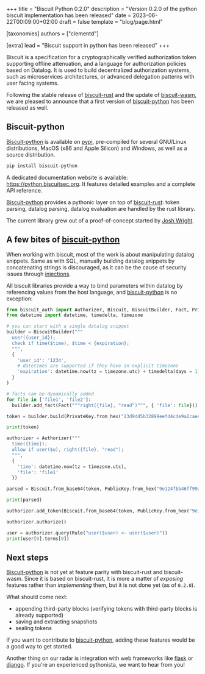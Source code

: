 +++
title = "Biscuit Python 0.2.0"
description = "Version 0.2.0 of the python biscuit implementation has been released"
date = 2023-06-22T00:09:00+02:00
draft = false
template = "blog/page.html"

[taxonomies]
authors = ["clementd"]

[extra]
lead = "Biscuit support in python has been released"
+++

Biscuit is a specification for a cryptographically verified authorization token
supporting offline attenuation, and a language for authorization policies based on Datalog.
It is used to build decentralized authorization systems, such as microservices architectures,
or advanced delegation patterns with user facing systems.

Following the stable release of [biscuit-rust][biscuit-rust] and the update of [biscuit-wasm][biscuit-wasm], we are pleased to announce that a first version of [biscuit-python][biscuit-python] has been released as well.

## Biscuit-python

[Biscuit-python][biscuit-python] is available on [pypi](https://pypi.org), pre-compiled for several GNU/Linux distributions, MacOS (x86 and Apple Silicon) and Windows, as well as a source distribution.

```sh
pip install biscuit-python
```

A dedicated documentation website is available: <https://python.biscuitsec.org>. It features detailed examples and a complete API reference.

[Biscuit-python][biscuit-python] provides a pythonic layer on top of [biscuit-rust][biscuit-rust]: token parsing, datalog parsing, datalog evaluation are handled by the rust library.

The current library grew out of a proof-of-concept started by [Josh Wright](https://github.com/JshWright).

## A few bites of [biscuit-python][biscuit-python]

When working with biscuit, most of the work is about manipulating datalog snippets. Same as with SQL, manually building datalog snippets by concatenating strings is discouraged, as it can be the cause of security issues through [injections](https://owasp.org/Top10/A03_2021-Injection/).

All biscuit libraries provide a way to bind parameters within datalog by referencing values from the host language, and [biscuit-python][biscuit-python] is no exception:

```python
from biscuit_auth import Authorizer, Biscuit, BiscuitBuilder, Fact, PrivateKey, PublicKey, Rule
from datetime import datetime, timedelta, timezone

# you can start with a single datalog snippet
builder = BiscuitBuilder("""
  user({user_id});
  check if time($time), $time < {expiration};
  """,
  { 
    'user_id': '1234',
    # datetimes are supported if they have an explicit timezone
    'expiration': datetime.now(tz = timezone.utc) + timedelta(days = 1)
  }
)

# facts can be dynamically added
for file in ['file1', 'file2']:
  builder.add_fact(Fact("""right({file}, "read")""", { 'file': file}))

token = builder.build(PrivateKey.from_hex("23d9d45b32899eefd4cde9a2caecdd41f0449c95ee1e4c6b53ef38cb957dd690")).to_base64()

print(token)

authorizer = Authorizer("""
  time({time});
  allow if user($u), right({file}, "read");
  """,
  {
    'time': datetime.now(tz = timezone.utc),
    'file': 'file1'
  })

parsed = Biscuit.from_base64(token, PublicKey.from_hex("9e124fbb46ff99a87219aef4b09f4f6c3b7fd96b7bd279e38af3ef429a101c69"))

print(parsed)

authorizer.add_token(Biscuit.from_base64(token, PublicKey.from_hex("9e124fbb46ff99a87219aef4b09f4f6c3b7fd96b7bd279e38af3ef429a101c69")))

authorizer.authorize()

user = authorizer.query(Rule("user($user) <- user($user)"))
print(user[0].terms[0])
```

## Next steps

[Biscuit-python][biscuit-python] is not yet at feature parity with biscuit-rust and biscuit-wasm. Since it is based on biscuit-rust, it is more a matter of _exposing_ features rather than _implementing_ them, but it is not done yet (as of `0.2.0`).

What should come next:

- appending third-party blocks (verifying tokens with third-party blocks is already supported)
- saving and extracting snapshots
- sealing tokens

If you want to contribute to [biscuit-python][biscuit-python], adding these features would be a good way to get started.

Another thing on our radar is integration with web frameworks like [flask](https://flask.palletsprojects.com/en/2.3.x/) or [django](https://www.djangoproject.com/). If you're an experienced pythonista, we want to hear from you!

[biscuit-rust]: https://crates.io/crates/biscuit-auth
[biscuit-wasm]: https://npmjs.com/package/@biscuit-auth/biscuit-wasm
[biscuit-python]: https://pypi.org/project/biscuit-python
